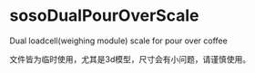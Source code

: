 # sosoDualPourOverScale
Dual loadcell(weighing module) scale for pour over coffee

文件皆为临时使用，尤其是3d模型，尺寸会有小问题，请谨慎使用。
